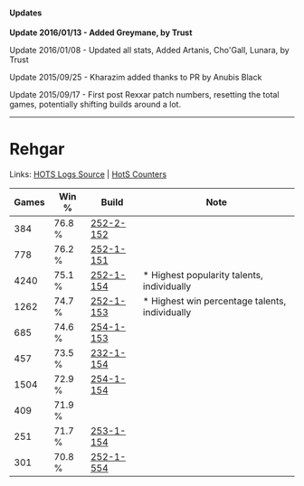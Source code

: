 #### Updates
**Update 2016/01/13 - Added Greymane, by Trust**

Update 2016/01/08 - Updated all stats, Added Artanis, Cho'Gall, Lunara, by Trust

Update 2015/09/25 - Kharazim added thanks to PR by Anubis Black

Update 2015/09/17 - First post Rexxar patch numbers, resetting the total games, potentially shifting builds around a lot.

***

# Rehgar

Links: [HOTS Logs Source](https://www.hotslogs.com/Sitewide/HeroDetails?Hero=Rehgar) | [HotS Counters](http://hotscounters.com/#/hero/Rehgar)

Games  | Win %  | Build     | Note
-----  | -----  | -----     | ----
384    | 76.8 % | [252-2-152](http://www.heroesfire.com/hots/talent-calculator/rehgar#lnAe) | 
778    | 76.2 % | [252-1-151](http://www.heroesfire.com/hots/talent-calculator/rehgar#lmw_) | 
4240   | 75.1 % | [252-1-154](http://www.heroesfire.com/hots/talent-calculator/rehgar#lmx2) | * Highest popularity talents, individually
1262   | 74.7 % | [252-1-153](http://www.heroesfire.com/hots/talent-calculator/rehgar#lmx1) | * Highest win percentage talents, individually
685    | 74.6 % | [254-1-153](http://www.heroesfire.com/hots/talent-calculator/rehgar#lrpX) | 
457    | 73.5 % | [232-1-154](http://www.heroesfire.com/hots/talent-calculator/rehgar#l062) | 
1504   | 72.9 % | [254-1-154](http://www.heroesfire.com/hots/talent-calculator/rehgar#lrpY) | 
409    | 71.9 % | [](http://www.heroesfire.com/hots/talent-calculator/rehgar#1) | 
251    | 71.7 % | [253-1-154](http://www.heroesfire.com/hots/talent-calculator/rehgar#lpNI) | 
301    | 70.8 % | [252-1-554](http://www.heroesfire.com/hots/talent-calculator/rehgar#ln1I) | 

